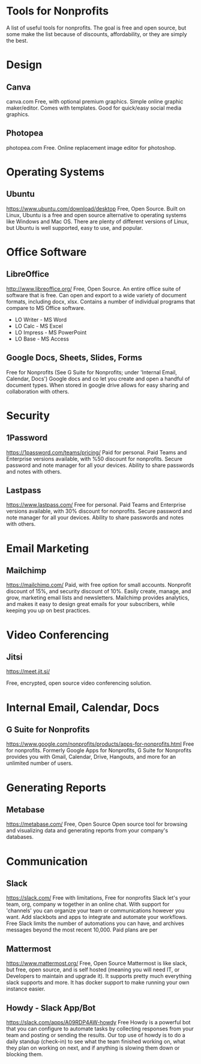 # Tools for Nonprofits
A list of useful tools for nonprofits. The goal is free and open source, but some make the list because of discounts, affordability, or they are simply the best.

# Design

## Canva
canva.com
Free, with optional premium graphics.
Simple online graphic maker/editor. Comes with templates. Good for quick/easy social media graphics.

## Photopea
photopea.com
Free. 
Online replacement image editor for photoshop.

# Operating Systems

## Ubuntu
https://www.ubuntu.com/download/desktop
Free, Open Source.
Built on Linux, Ubuntu is a free and open source alternative to operating systems like Windows and Mac OS. There are plenty of different versions of Linux, but Ubuntu is well supported, easy to use, and popular.

# Office Software

## LibreOffice
http://www.libreoffice.org/
Free, Open Source.
An entire office suite of software that is free. Can open and export to a wide variety of document formats, including docx, xlsx.
Contains a number of individual programs that compare to MS Office software.
* LO Writer - MS Word
* LO Calc - MS Excel
* LO Impress - MS PowerPoint
* LO Base - MS Access

## Google Docs, Sheets, Slides, Forms
Free for Nonprofits (See G Suite for Nonprofits; under 'Internal Email, Calendar, Docs')
Google docs and co let you create and open a handful of document types. When stored in google drive allows for easy sharing and collaboration with others.

# Security

## 1Password
https://1password.com/teams/pricing/
Paid for personal. Paid Teams and Enterprise versions available, with %50 discount for nonprofits.
Secure password and note manager for all your devices. Ability to share passwords and notes with others.

## Lastpass
https://www.lastpass.com/
Free for personal. Paid Teams and Enterprise versions available, with 30% discount for nonprofits.
Secure password and note manager for all your devices. Ability to share passwords and notes with others.

# Email Marketing

## Mailchimp
https://mailchimp.com/
Paid, with free option for small accounts. Nonprofit discount of 15%, and security discount of 10%.
Easily create, manage, and grow, marketing email lists and newsletters. Mailchimp provides analytics, and makes it easy to design great emails for your subscribers, while keeping you up on best practices.

# Video Conferencing

## Jitsi
https://meet.jit.si/

Free, encrypted, open source video conferencing solution.

# Internal Email, Calendar, Docs

## G Suite for Nonprofits
https://www.google.com/nonprofits/products/apps-for-nonprofits.html
Free for nonprofits.
Formerly Google Apps for Nonprofits, G Suite for Nonprofits provides you with Gmail, Calendar, Drive, Hangouts, and more for an unlimited number of users.

# Generating Reports

## Metabase
https://metabase.com/
Free, Open Source
Open source tool for browsing and visualizing data and generating reports from your company's databases.

# Communication

## Slack
https://slack.com/
Free with limitations, Free for nonprofits
Slack let's your team, org, company w together in an online chat. With support for 'channels' you can organize your team or communications however you want. Add slackbots and apps to integrate and automate your workflows. Free Slack limits the number of automations you can have, and archives messages beyond the most recent 10,000. Paid plans are per

## Mattermost
https://www.mattermost.org/
Free, Open Source
Mattermost is like slack, but free, open source, and is self hosted (meaning you will need IT, or Developers to maintain and upgrade it). It supports pretty much everything slack supports and more. It has docker support to make running your own instance easier.

## Howdy - Slack App/Bot
https://slack.com/apps/A09RDP4AW-howdy
Free
Howdy is a powerful bot that you can configure to automate tasks by collecting responses from your team and posting or sending the results. Our top use of howdy is to do a daily standup (check-in) to see what the team finished working on, what they plan on working on next, and if anything is slowing them down or blocking them.





